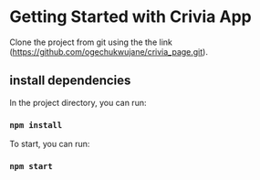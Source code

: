 # Getting Started with Crivia App

Clone the project from git using the the link (https://github.com/ogechukwujane/crivia_page.git).

## install dependencies

In the project directory, you can run:

### `npm install`

To start, you can run:

### `npm start`
